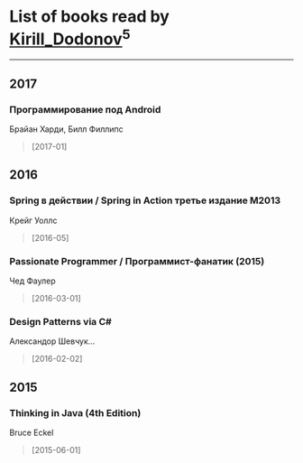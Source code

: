 # List of books read by [Kirill_Dodonov](https://www.facebook.com/app_scoped_user_id/870467263091830/)<sup>5</sup>
---

## 2017

### Программирование под Android
Брайан Харди, Билл Филлипс
> [2017-01] 



## 2016

### Spring в действии / Spring in Action третье издание М2013
Крейг Уоллс
> [2016-05] 


### Passionate Programmer / Программист-фанатик (2015)
Чед Фаулер
> [2016-03-01] 


### Design Patterns via C#
Александор Шевчук...
> [2016-02-02] 



## 2015

### Thinking in Java (4th Edition)
Bruce Eckel
> [2015-06-01] 



